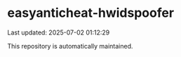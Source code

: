 # easyanticheat-hwidspoofer

Last updated: 2025-07-02 01:12:29

This repository is automatically maintained.
